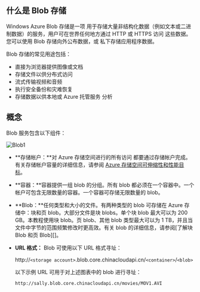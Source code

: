 ## <a name="what-is"> </a>什么是 Blob 存储

Windows Azure Blob 存储是一项
用于存储大量非结构化数据（例如文本或二进制数据）的服务，用户可在世界任何地方通过 HTTP 或 HTTPS 访问
这些数据。您可以使用 Blob 存储向外公布数据，或
私下存储应用程序数据。

Blob 存储的常见用途包括：

-   直接为浏览器提供图像或文档
-   存储文件以供分布式访问
-   流式传输视频和音频
-   执行安全备份和灾难恢复
-   存储数据以供本地或 Azure 托管服务
    分析

## <a name="concepts"> </a>概念

Blob 服务包含以下组件：

![Blob1][Blob1]

-   **存储帐户：**对 Azure 存储空间进行的所有访问
    都要通过存储帐户完成。有关存储帐户容量的详细信息，请参阅 [Azure 存储空间可伸缩性和性能目标](http://msdn.microsoft.com/zh-cn/library/dn249410.aspx)。

-   **容器：**容器提供一组 blob 的分组。所有 blob 都必须在一个容器中。一个帐户可包含无限数量的容器。一个容器可存储无限数量的 blob。

-   **Blob：**任何类型和大小的文件。有两种类型的 blob 可存储在 Azure 存储中：块和页 blob。大部分文件是块 blobs。单个块 blob 最大可以为 200 GB。本教程使用块 blob。页 blob、其他 blob 类型最大可以为 1 TB，并且当文件中字节的范围频繁修改时更高效。有关 blob 的详细信息，请参阅[了解块 Blob 和页 Blob][]。

-   **URL 格式：** Blob 可使用以下 URL 格式寻址：

	http://`<storage account>`.blob.core.chinacloudapi.cn/`<container>`/`<blob>`

	以下示例 URL 可用于对上述图表中的 blob 进行寻址：

	`http://sally.blob.core.chinacloudapi.cn/movies/MOV1.AVI`


[Blob1]: ./media/howto-blob-storage/blob1.jpg

<!--HONumber=41-->

